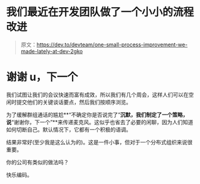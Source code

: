 # 我们最近在开发团队做了一个小小的流程改进

> 原文：<https://dev.to/devteam/one-small-process-improvement-we-made-lately-at-dev-2gko>

# 谢谢 u，下一个

我们试图让我们的会议快速而富有成效，所以我们有几个周会，这样人们可以在空闲时提交他们的关键谈话要点，然后我们按顺序浏览。

为了缓解群组通话的尴尬**“不确定你是否说完了”**沉默，我们制定了一个策略，说**“谢谢你，下一个”**来传递麦克风。这似乎也省去了必要的闲聊，因为人们知道如何切断自己。默认情况下，它都有一个积极的语调。

结果非常好(至少我是这么认为的)。这是一件小事，但对于一个分布式组织来说很重要。

你的公司有类似的做法吗？

快乐编码。